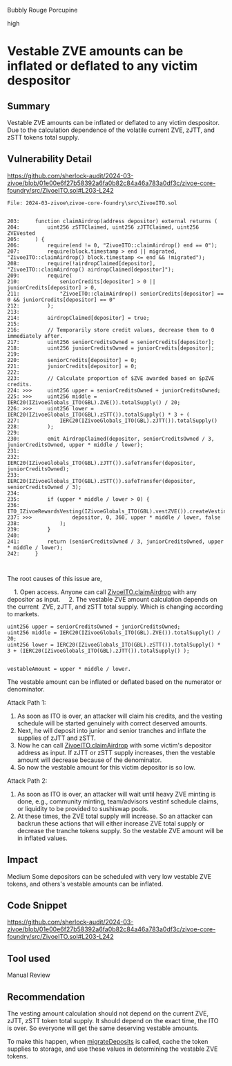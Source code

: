 Bubbly Rouge Porcupine

high

# Vestable ZVE amounts can be inflated or deflated to any victim despositor



## Summary
Vestable ZVE amounts can be inflated or deflated to any victim despositor. Due to the calculation dependence of the volatile current ZVE, zJTT, and zSTT tokens total supply.


## Vulnerability Detail

https://github.com/sherlock-audit/2024-03-zivoe/blob/01e00e6f27b58392a6fa0b82c84a46a783a0df3c/zivoe-core-foundry/src/ZivoeITO.sol#L203-L242

```solidity
File: 2024-03-zivoe\zivoe-core-foundry\src\ZivoeITO.sol


203:     function claimAirdrop(address depositor) external returns (
204:         uint256 zSTTClaimed, uint256 zJTTClaimed, uint256 ZVEVested
205:     ) {
206:         require(end != 0, "ZivoeITO::claimAirdrop() end == 0");
207:         require(block.timestamp > end || migrated, "ZivoeITO::claimAirdrop() block.timestamp <= end && !migrated");
208:         require(!airdropClaimed[depositor], "ZivoeITO::claimAirdrop() airdropClaimed[depositor]");
209:         require(
210:             seniorCredits[depositor] > 0 || juniorCredits[depositor] > 0,
211:             "ZivoeITO::claimAirdrop() seniorCredits[depositor] == 0 && juniorCredits[depositor] == 0"
212:         );
213:
214:         airdropClaimed[depositor] = true;
215:
216:         // Temporarily store credit values, decrease them to 0 immediately after.
217:         uint256 seniorCreditsOwned = seniorCredits[depositor];
218:         uint256 juniorCreditsOwned = juniorCredits[depositor];
219:
220:         seniorCredits[depositor] = 0;
221:         juniorCredits[depositor] = 0;
222:
223:         // Calculate proportion of $ZVE awarded based on $pZVE credits.
224: >>>     uint256 upper = seniorCreditsOwned + juniorCreditsOwned;
225: >>>     uint256 middle = IERC20(IZivoeGlobals_ITO(GBL).ZVE()).totalSupply() / 20;
226: >>>     uint256 lower = IERC20(IZivoeGlobals_ITO(GBL).zSTT()).totalSupply() * 3 + (
227:             IERC20(IZivoeGlobals_ITO(GBL).zJTT()).totalSupply()
228:         );
229:
230:         emit AirdropClaimed(depositor, seniorCreditsOwned / 3, juniorCreditsOwned, upper * middle / lower);
231:
232:         IERC20(IZivoeGlobals_ITO(GBL).zJTT()).safeTransfer(depositor, juniorCreditsOwned);
233:         IERC20(IZivoeGlobals_ITO(GBL).zSTT()).safeTransfer(depositor, seniorCreditsOwned / 3);
234:
235:         if (upper * middle / lower > 0) {
236:             ITO_IZivoeRewardsVesting(IZivoeGlobals_ITO(GBL).vestZVE()).createVestingSchedule(
237: >>>             depositor, 0, 360, upper * middle / lower, false
238:             );
239:         }
240:        
241:         return (seniorCreditsOwned / 3, juniorCreditsOwned, upper * middle / lower);
242:     }



```


The root causes of this issue are,


    1. Open access. Anyone can call [ZivoeITO.claimAirdrop]() with any depositor as input.
    2. The vestable ZVE amount calculation depends on the current  ZVE, zJTT, and zSTT total supply. Which is changing according to markets.


```solidity
uint256 upper = seniorCreditsOwned + juniorCreditsOwned;
uint256 middle = IERC20(IZivoeGlobals_ITO(GBL).ZVE()).totalSupply() / 20;
uint256 lower = IERC20(IZivoeGlobals_ITO(GBL).zSTT()).totalSupply() * 3 + (IERC20(IZivoeGlobals_ITO(GBL).zJTT()).totalSupply() );


vestableAmount = upper * middle / lower.
```
The vestable amount can be inflated or deflated based on the numerator or denominator.


Attack Path 1:
1. As soon as ITO is over, an attacker will claim his credits, and the vesting schedule will be started genuinely with correct deserved amounts.
2. Next, he will deposit into junior and senior tranches and inflate the supplies of zJTT and zSTT.
3. Now he can call [ZivoeITO.claimAirdrop](https://github.com/sherlock-audit/2024-03-zivoe/blob/01e00e6f27b58392a6fa0b82c84a46a783a0df3c/zivoe-core-foundry/src/ZivoeITO.sol#L203-L242) with some victim's depositor address as input. If zJTT or zSTT supply increases, then the vestable amount will decrease because of the denominator.
4. So now the vestable amount for this victim depositor is so low.


Attack Path 2:
1. As soon as ITO is over, an attacker will wait until heavy ZVE minting is done, e.g., community minting, team/advisors vestinf schedule claims, or liquidity to be provided to sushiswap pools.
2. At these times, the ZVE total supply will increase. So an attacker can backrun these actions that will either increase ZVE total supply or decrease the tranche tokens supply. So the vestable ZVE amount will be in inflated values.



## Impact
Medium
Some depositors can be scheduled with very low vestable ZVE tokens, and others's vestable amounts can be inflated.


## Code Snippet


https://github.com/sherlock-audit/2024-03-zivoe/blob/01e00e6f27b58392a6fa0b82c84a46a783a0df3c/zivoe-core-foundry/src/ZivoeITO.sol#L203-L242


## Tool used


Manual Review


## Recommendation


The vesting amount calculation should not depend on the current ZVE, zJTT, zSTT token total supply. It should depend on the exact time, the ITO is over. So everyone will get the same deserving vestable amounts.


To make this happen, when [migrateDeposits](https://github.com/sherlock-audit/2024-03-zivoe/blob/01e00e6f27b58392a6fa0b82c84a46a783a0df3c/zivoe-core-foundry/src/ZivoeITO.sol#L313) is called, cache the token supplies to storage, and use these values in determining the vestable ZVE tokens.